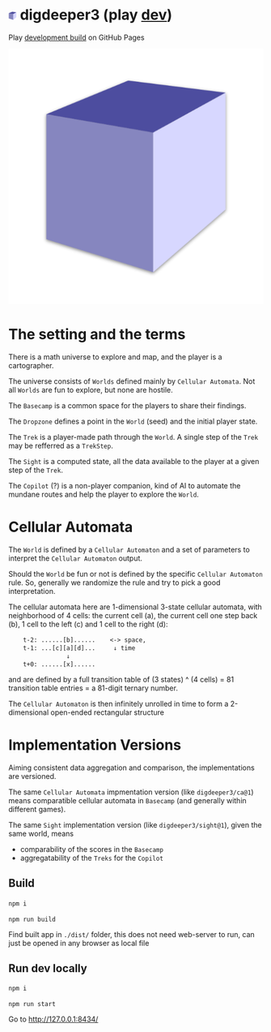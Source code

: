 # <img src="./favicon.svg" alt="favicon" width="16" /> digdeeper3 (play [dev](https://ndry.github.io/digdeeper3/))

Play [development build](https://ndry.github.io/digdeeper3/) on GitHub Pages

![Game screenhot](./cover.png "Cover")


# The setting and the terms

There is a math universe to explore and map, and the player is a cartographer.

The universe consists of `Worlds` defined mainly by `Cellular Automata`.
Not all `Worlds` are fun to explore, but none are hostile.

The `Basecamp` is a common space for the players to share their findings.

The `Dropzone` defines a point in the `World` (seed)
and the initial player state.

The `Trek` is a player-made path through the `World`.
A single step of the `Trek` may be refferred as a `TrekStep`.

The `Sight` is a computed state, 
all the data available to the player at a given step of the `Trek`.

The `Copilot` (?) is a non-player companion,
kind of AI to automate the mundane routes
and help the player to explore the `World`.


# Cellular Automata

The `World` is defined by a `Cellular Automaton`
and a set of parameters to interpret the `Cellular Automaton` output.

Should the `World` be fun or not 
is defined by the specific `Cellular Automaton` rule.
So, generally we randomize the rule and try to pick a good interpretation.

The cellular automata here are 1-dimensional 3-state cellular automata,
with neighborhood of 4 cells: 
the current cell (a), 
the current cell one step back (b), 
1 cell to the left (c) 
and 1 cell to the right (d):

        t-2: ......[b]......    <-> space,
        t-1: ...[c][a][d]...     ↓ time
                    ↓
        t+0: ......[x]......

and are defined by a full transition table of 
(3 states) ^ (4 cells) = 81 transition table entries = a 81-digit ternary number.

The `Cellular Automaton` is then infinitely unrolled in time
to form a 2-dimensional open-ended rectangular structure


# Implementation Versions

Aiming consistent data aggregation and comparison,
the implementations are versioned.

The same `Cellular Automata` impmentation version (like `digdeeper3/ca@1`) means 
comparatible cellular automata in `Basecamp` 
(and generally within different games).

The same `Sight` implementation version (like `digdeeper3/sight@1`), 
given the same world, means 
- comparability of the scores in the `Basecamp`
- aggregatability of the `Treks` for the `Copilot`


## Build

`npm i`

`npm run build`

Find built app in `./dist/` folder,
this does not need web-server to run, 
can just be opened in any browser as local file

## Run dev locally

`npm i`

`npm run start`

Go to http://127.0.0.1:8434/
